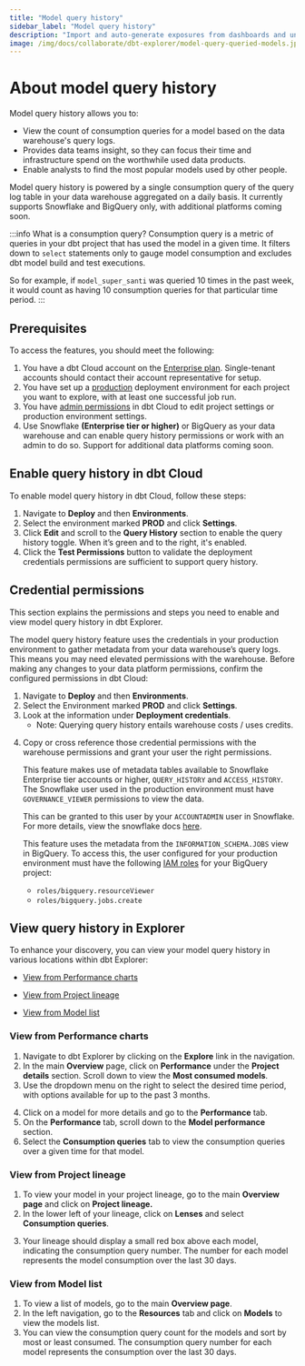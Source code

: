 ```yaml
---
title: "Model query history"
sidebar_label: "Model query history"
description: "Import and auto-generate exposures from dashboards and understand how models are used in downstream tools for a richer lineage."
image: /img/docs/collaborate/dbt-explorer/model-query-queried-models.jpg
---
```


# About model query history <Lifecycle status='preview' />

Model query history allows you to:

- View the count of consumption queries for a model based on the data warehouse's query logs. 
- Provides data teams insight, so they can focus their time and infrastructure spend on the worthwhile used data products.
- Enable analysts to find the most popular models used by other people.

Model query history is powered by a single consumption query of the query log table in your data warehouse aggregated on a daily basis. It currently supports Snowflake and BigQuery only, with additional platforms coming soon.

:::info What is a consumption query?
Consumption query is a metric of queries in your dbt project that has used the model in a given time. It filters down to `select` statements only to gauge model consumption and excludes dbt model build and test executions.

So for example, if `model_super_santi` was queried 10 times in the past week, it would count as having 10 consumption queries for that particular time period.
:::

## Prerequisites

To access the features, you should meet the following:

1. You have a dbt Cloud account on the [Enterprise plan](https://www.getdbt.com/pricing/). Single-tenant accounts should contact their account representative for setup.
2. You have set up a [production](https://docs.getdbt.com/docs/deploy/deploy-environments#set-as-production-environment) deployment environment for each project you want to explore, with at least one successful job run. 
3. You have [admin permissions](/docs/cloud/manage-access/enterprise-permissions) in dbt Cloud to edit project settings or production environment settings.
4. Use Snowflake **(Enterprise tier or higher)** or BigQuery as your data warehouse and can enable query history permissions or work with an admin to do so. Support for additional data platforms coming soon.

## Enable query history in dbt Cloud

To enable model query history in dbt Cloud, follow these steps:

1. Navigate to **Deploy** and then **Environments**.
2. Select the environment marked **PROD** and click **Settings**.
3. Click **Edit** and scroll to the **Query History** section to enable the query history toggle. When it’s green and to the right, it's enabled.
4. Click the **Test Permissions** button to validate the deployment credentials permissions are sufficient to support query history.

<DocCarousel slidesPerView={1}>

<Lightbox src="/img/docs/collaborate/dbt-explorer/enable-query-history.jpg" width="95%" title="Enable query history in your environment settings." />
<Lightbox src="/img/docs/collaborate/dbt-explorer/enable-query-history-success.jpg" width="95%" title="Example of permissions verified result after clicking Test Permissions." />

</DocCarousel>

## Credential permissions

This section explains the permissions and steps you need to enable and view model query history in dbt Explorer.

The model query history feature uses the credentials in your production environment to gather metadata from your data warehouse’s query logs. This means you may need elevated permissions with the warehouse. Before making any changes to your data platform permissions, confirm the configured permissions in dbt Cloud:

1. Navigate to **Deploy** and then **Environments**.
2. Select the Environment marked **PROD** and click **Settings**.
3. Look at the information under **Deployment credentials**. 
   - Note: Querying query history entails warehouse costs / uses credits.
<Lightbox src="/img/docs/collaborate/dbt-explorer/model-query-credentials.jpg" width="50%" title="Confirm your deployment credentials in your environment settings page." />

4. Copy or cross reference those credential permissions with the warehouse permissions and grant your user the right permissions.

    <Expandable alt_header="For Snowflake">

    This feature makes use of metadata tables available to Snowflake Enterprise tier accounts or higher, `QUERY_HISTORY` and `ACCESS_HISTORY`. The Snowflake user used in the production environment must have `GOVERNANCE_VIEWER` permissions to view the data. 

    This can be granted to this user by your `ACCOUNTADMIN` user in Snowflake. For more details, view the snowflake docs [here](https://docs.snowflake.com/en/sql-reference/account-usage#enabling-other-roles-to-use-schemas-in-the-snowflake-database).

    </Expandable>

    <Expandable alt_header="For BigQuery">

    This feature uses the metadata from the `INFORMATION_SCHEMA.JOBS` view in BigQuery. To access this, the user configured for your production environment must have the following [IAM roles](https://cloud.google.com/bigquery/docs/access-control) for your BigQuery project:

    - `roles/bigquery.resourceViewer`
    - `roles/bigquery.jobs.create`

    </Expandable>

## View query history in Explorer

To enhance your discovery, you can view your model query history in various locations within dbt Explorer:
- [View from Performance charts](#view-from-performance-charts)
* [View from Project lineage](#view-from-project-lineage)
- [View from Model list](#view-from-model-list)

### View from Performance charts

1. Navigate to dbt Explorer by clicking on the **Explore** link in the navigation.
2. In the main **Overview** page, click on **Performance** under the **Project details** section. Scroll down to view the **Most consumed models**.
3. Use the dropdown menu on the right to select the desired time period, with options available for up to the past 3 months. 

<Lightbox src="/img/docs/collaborate/dbt-explorer/most-consumed-models.jpg" width="85%" title="View most consumed models on the 'Performance' page in dbt Explorer." />

4. Click on a model for more details and go to the **Performance** tab.
5. On the **Performance** tab, scroll down to the **Model performance** section. 
6. Select the **Consumption queries** tab to view the consumption queries over a given time for that model. 
<Lightbox src="/img/docs/collaborate/model-consumption-queries.jpg" width="90%" title="View consumption queries over time for a given model." />

### View from Project lineage

1. To view your model in your project lineage, go to the main **Overview page** and click on **Project lineage.**
2. In the lower left of your lineage, click on **Lenses** and select **Consumption queries**. 
<Lightbox src="/img/docs/collaborate/dbt-explorer/model-consumption-lenses.jpg" width="85%" title="View model consumption queries in your lineage using the 'Lenses' feature." />

3. Your lineage should display a small red box above each model, indicating the consumption query number. The number for each model represents the model consumption over the last 30 days.

### View from Model list

1. To view a list of models, go to the main **Overview page**.
2. In the left navigation, go to the **Resources** tab and click on **Models** to view the models list.
3. You can view the consumption query count for the models and sort by most or least consumed. The consumption query number for each model represents the consumption over the last 30 days.
<Lightbox src="/img/docs/collaborate/dbt-explorer/model-consumption-list.jpg" width="85%" title="View models consumption in the 'Models' list page under the 'Consumption' column." />
